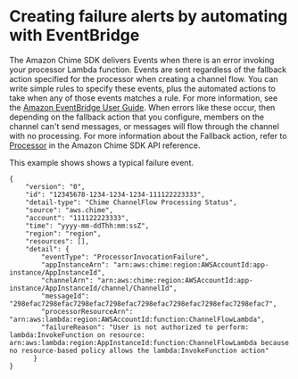 # Creating failure alerts by automating with EventBridge<a name="event-brige-events"></a>

The Amazon Chime SDK delivers Events when there is an error invoking your processor Lambda function\. Events are sent regardless of the fallback action specified for the processor when creating a channel flow\. You can write simple rules to specify these events, plus the automated actions to take when any of those events matches a rule\. For more information, see the [Amazon EventBridge User Guide](https://docs.aws.amazon.com/eventbridge/latest/userguide/)\. When errors like these occur, then depending on the fallback action that you configure, members on the channel can't send messages, or messages will flow through the channel with no processing\. For more information about the Fallback action, refer to [Processor](https://docs.aws.amazon.com/chime-sdk/latest/APIReference/API_messaging-chime_Processor.html) in the Amazon Chime SDK API reference\. 

This example shows shows a typical failure event\.

```
{
    "version": "0",
    "id": "12345678-1234-1234-1234-111122223333",
    "detail-type": "Chime ChannelFlow Processing Status",
    "source": "aws.chime",
    "account": "111122223333",
    "time": "yyyy-mm-ddThh:mm:ssZ",
    "region": "region",
    "resources": [],
    "detail": {
        "eventType": "ProcessorInvocationFailure",
        "appInstanceArn": "arn:aws:chime:region:AWSAccountId:app-instance/AppInstanceId",
        "channelArn": "arn:aws:chime:region:AWSAccountId:app-instance/AppInstanceId/channel/ChannelId",
        "messageId": "298efac7298efac7298efac7298efac7298efac7298efac7298efac7298efac7",
        "processorResourceArn": "arn:aws:lambda:region:AWSAccountId:function:ChannelFlowLambda",
        "failureReason": "User is not authorized to perform: lambda:InvokeFunction on resource: arn:aws:lambda:region:AppInstanceId:function:ChannelFlowLambda because no resource-based policy allows the lambda:InvokeFunction action"
      }
}
```
